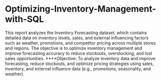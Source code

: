 # Optimizing-Inventory-Management-with-SQL
This report analyzes the Inventory Forecasting dataset, which contains detailed data 
on inventory levels, sales, and external influencing factors such as weather, 
promotions, and competitor pricing across multiple stores and regions. The objective is 
to optimize inventory management and improve forecasting accuracy to reduce 
stockouts, overstocking, and lost sales opportunities. 
****Objective:
To analyze inventory data and improve forecasting, reduce stockouts, and optimize pricing strategies using sales, inventory, and external influence data (e.g., promotions, seasonality, and weather).
